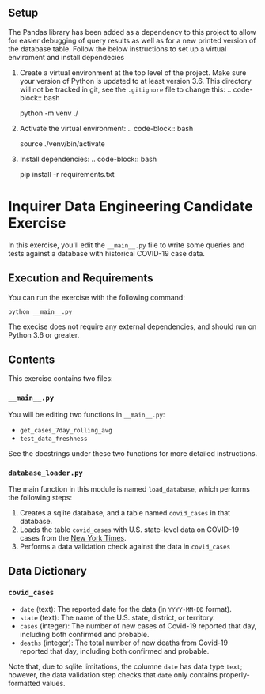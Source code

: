 ## Setup
The Pandas library has been added as a dependency to this project to allow for easier debugging of query results
as well as for a new printed version of the database table.
Follow the below instructions to set up a virtual enviroment and install dependecies

1. Create a virtual environment at the top level of the project. Make sure your version of Python is updated to at least version 3.6. This directory will not be tracked in git, see the `.gitignore` file to change this:
   .. code-block:: bash

      python -m venv ./

2. Activate the virtual environment:
 .. code-block:: bash

      source ./venv/bin/activate

3. Install dependencies:
 .. code-block:: bash

    pip install -r requirements.txt



# Inquirer Data Engineering Candidate Exercise
In this exercise, you'll edit the `__main__.py` file to write some queries and tests against a database with historical COVID-19 case data. 

## Execution and Requirements
You can run the exercise with the following command:
```shell
python __main__.py
```

The execise does not require any external dependencies, and should run on Python
3.6 or greater.

## Contents
This exercise contains two files: 
### `__main__.py`
You will be editing two functions in `__main__.py`:
- `get_cases_7day_rolling_avg`
- `test_data_freshness`

See the docstrings under these two functions for more detailed instructions.

### `database_loader.py`
The main function in this module is named `load_database`, which performs the
following steps:
1. Creates a sqlite database, and a table named `covid_cases` in that database.
2. Loads the table `covid_cases` with U.S. state-level data on COVID-19 cases from the [New York Times](https://github.com/nytimes/covid-19-data).
3. Performs a data validation check against the data in `covid_cases`

## Data Dictionary
### `covid_cases` 
- `date` (text): The reported date for the data (in `YYYY-MM-DD` format).
- `state` (text): The name of the U.S. state, district, or territory.
- `cases` (integer): The number of new cases of Covid-19 reported that day, including both confirmed and probable.
- `deaths` (integer): The total number of new deaths from Covid-19 reported that day, including both confirmed and probable.

Note that, due to sqlite limitations, the columne `date` has data type `text`; however,
the data validation step checks that `date` only contains properly-formatted values.
